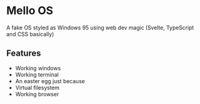 # Mello OS

A fake OS styled as Windows 95 using web dev magic (Svelte, TypeScript and CSS basically)

## Features
- Working windows
- Working terminal
- An easter egg just because
- Virtual filesystem
- Working browser
